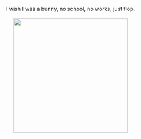 <p align="center">
  I wish I was a bunny, no school, no works, just flop.
  <br><br>
  <img src="https://user-images.githubusercontent.com/29707893/168461644-53b49834-dd40-439e-94fd-44ffc8a98965.gif" width="300">
</p>
